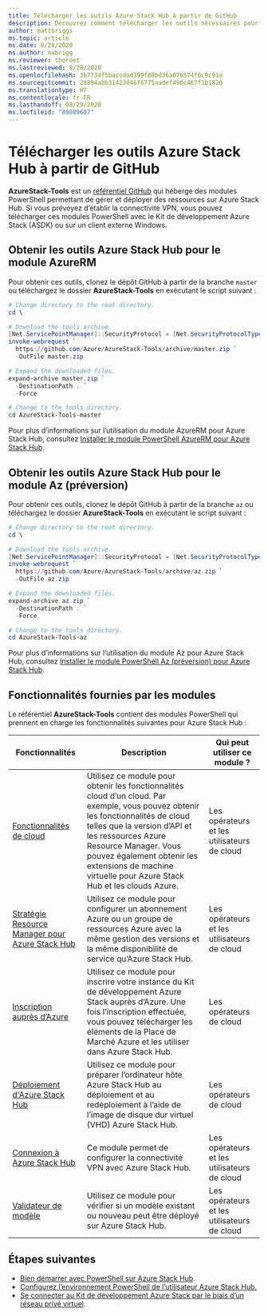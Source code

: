 ```yaml
---
title: Télécharger les outils Azure Stack Hub à partir de GitHub
description: Découvrez comment télécharger les outils nécessaires pour utiliser Azure Stack Hub.
author: mattbriggs
ms.topic: article
ms.date: 8/28/2020
ms.author: mabrigg
ms.reviewer: thoroet
ms.lastreviewed: 8/28/2020
ms.openlocfilehash: 3b7734f5baccdad399f88bd36a076574f0c9c91a
ms.sourcegitcommit: 28894abb31423046f6775aadef490c467f1b1820
ms.translationtype: HT
ms.contentlocale: fr-FR
ms.lasthandoff: 08/29/2020
ms.locfileid: "89089607"
---
```

# <a name="download-azure-stack-hub-tools-from-github"></a>Télécharger les outils Azure Stack Hub à partir de GitHub

**AzureStack-Tools** est un [référentiel GitHub](https://github.com/Azure/AzureStack-Tools) qui héberge des modules PowerShell permettant de gérer et déployer des ressources sur Azure Stack Hub. Si vous prévoyez d’établir la connectivité VPN, vous pouvez télécharger ces modules PowerShell avec le Kit de développement Azure Stack (ASDK) ou sur un client externe Windows. 

## <a name="get-tools-for-azure-stack-hub-azurerm-module"></a>Obtenir les outils Azure Stack Hub pour le module AzureRM

Pour obtenir ces outils, clonez le dépôt GitHub à partir de la branche `master` ou téléchargez le dossier **AzureStack-Tools** en exécutant le script suivant :

```powershell
# Change directory to the root directory.
cd \

# Download the tools archive.
[Net.ServicePointManager]::SecurityProtocol = [Net.SecurityProtocolType]::Tls12
invoke-webrequest `
  https://github.com/Azure/AzureStack-Tools/archive/master.zip `
  -OutFile master.zip

# Expand the downloaded files.
expand-archive master.zip `
  -DestinationPath . `
  -Force

# Change to the tools directory.
cd AzureStack-Tools-master

```
Pour plus d’informations sur l’utilisation du module AzureRM pour Azure Stack Hub, consultez [Installer le module PowerShell AzureRM pour Azure Stack Hub](azure-stack-powershell-install.md).

## <a name="get-tools-for-azure-stack-hub-az-preview-module"></a>Obtenir les outils Azure Stack Hub pour le module Az (préversion)

Pour obtenir ces outils, clonez le dépôt GitHub à partir de la branche `az` ou téléchargez le dossier **AzureStack-Tools** en exécutant le script suivant :

```powershell
# Change directory to the root directory.
cd \

# Download the tools archive.
[Net.ServicePointManager]::SecurityProtocol = [Net.SecurityProtocolType]::Tls12 
invoke-webrequest `
  https://github.com/Azure/AzureStack-Tools/archive/az.zip `
  -OutFile az.zip

# Expand the downloaded files.
expand-archive az.zip `
  -DestinationPath . `
  -Force

# Change to the tools directory.
cd AzureStack-Tools-az

```

Pour plus d’informations sur l’utilisation du module Az pour Azure Stack Hub, consultez [Installer le module PowerShell Az (préversion) pour Azure Stack Hub](powershell-install-az-module.md).

## <a name="functionality-provided-by-the-modules"></a>Fonctionnalités fournies par les modules

Le référentiel **AzureStack-Tools** contient des modules PowerShell qui prennent en charge les fonctionnalités suivantes pour Azure Stack Hub :  

| Fonctionnalités | Description | Qui peut utiliser ce module ? |
| --- | --- | --- |
| [Fonctionnalités de cloud](../user/azure-stack-validate-templates.md) | Utilisez ce module pour obtenir les fonctionnalités cloud d’un cloud. Par exemple, vous pouvez obtenir les fonctionnalités de cloud telles que la version d’API et les ressources Azure Resource Manager. Vous pouvez également obtenir les extensions de machine virtuelle pour Azure Stack Hub et les clouds Azure. | Les opérateurs et les utilisateurs de cloud |
| [Stratégie Resource Manager pour Azure Stack Hub](../user/azure-stack-policy-module.md) | Utilisez ce module pour configurer un abonnement Azure ou un groupe de ressources Azure avec la même gestion des versions et la même disponibilité de service qu’Azure Stack Hub. | Les opérateurs et les utilisateurs de cloud |
| [Inscription auprès d’Azure](azure-stack-registration.md ) | Utilisez ce module pour inscrire votre instance du Kit de développement Azure Stack auprès d’Azure. Une fois l’inscription effectuée, vous pouvez télécharger les éléments de la Place de Marché Azure et les utiliser dans Azure Stack Hub. | Les opérateurs de cloud |
| [Déploiement d'Azure Stack Hub](../asdk/asdk-install.md) | Utilisez ce module pour préparer l’ordinateur hôte Azure Stack Hub au déploiement et au redéploiement à l’aide de l’image de disque dur virtuel (VHD) Azure Stack Hub. | Les opérateurs de cloud|
| [Connexion à Azure Stack Hub](azure-stack-powershell-install.md) | Ce module permet de configurer la connectivité VPN avec Azure Stack Hub. | Les opérateurs et les utilisateurs de cloud |
| [Validateur de modèle](../user/azure-stack-validate-templates.md) | Utilisez ce module pour vérifier si un modèle existant ou nouveau peut être déployé sur Azure Stack Hub. | Les opérateurs et les utilisateurs de cloud|

## <a name="next-steps"></a>Étapes suivantes

- [Bien démarrer avec PowerShell sur Azure Stack Hub](../user/azure-stack-powershell-overview.md).
- [Configurez l’environnement PowerShell de l’utilisateur Azure Stack Hub.](../user/azure-stack-powershell-configure-user.md)
- [Se connecter au Kit de développement Azure Stack par le biais d’un réseau privé virtuel](../asdk/asdk-connect.md).

